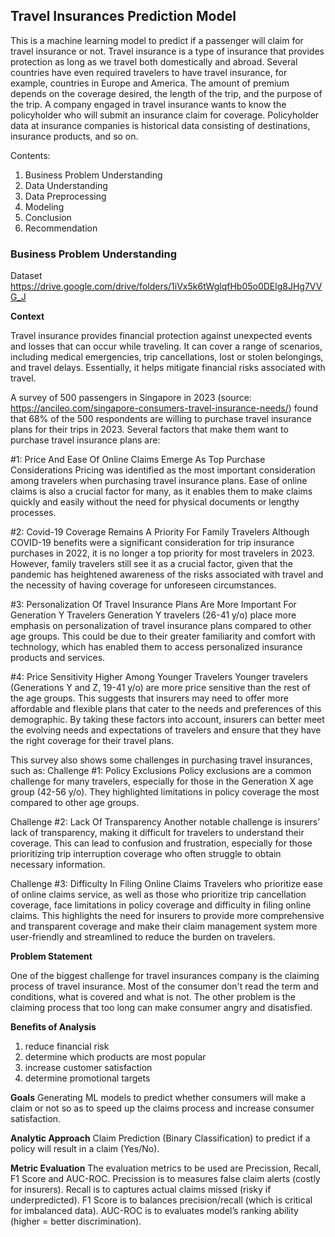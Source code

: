 ## Travel Insurances Prediction Model

This is a machine learning model to predict if a passenger will claim for travel insurance or not. 
Travel insurance is a type of insurance that provides protection as long as we travel both domestically and abroad. Several countries have even required travelers to have travel insurance, for example, countries in Europe and America. The amount of premium depends on the coverage desired, the length of the trip, and the purpose of the trip. A company engaged in travel insurance wants to know the policyholder who will submit an insurance claim for coverage. Policyholder data at insurance companies is historical data consisting of destinations, insurance products, and so on.

Contents:
1. Business Problem Understanding
2. Data Understanding
3. Data Preprocessing
4. Modeling
5. Conclusion
6. Recommendation

### **Business Problem Understanding**
Dataset https://drive.google.com/drive/folders/1iVx5k6tWglqfHb05o0DElg8JHg7VVG_J

**Context**

Travel insurance provides financial protection against unexpected events and losses that can occur while traveling. It can cover a range of scenarios, including medical emergencies, trip cancellations, lost or stolen belongings, and travel delays. Essentially, it helps mitigate financial risks associated with travel. 

A survey of 500 passengers in Singapore in 2023 (source: https://ancileo.com/singapore-consumers-travel-insurance-needs/) found that 68% of the 500 respondents are willing to purchase travel insurance plans for their trips in 2023.
Several factors that make them want to purchase travel insurance plans are: 

#1: Price And Ease Of Online Claims Emerge As Top Purchase Considerations
Pricing was identified as the most important consideration among travelers when purchasing travel insurance plans. Ease of online claims is also a crucial factor for many, as it enables them to make claims quickly and easily without the need for physical documents or lengthy processes. 

#2: Covid-19 Coverage Remains A Priority For Family Travelers
Although COVID-19 benefits were a significant consideration for trip insurance purchases in 2022, it is no longer a top priority for most travelers in 2023. However, family travelers still see it as a crucial factor, given that the pandemic has heightened awareness of the risks associated with travel and the necessity of having coverage for unforeseen circumstances. 

#3: Personalization Of Travel Insurance Plans Are More Important For Generation Y Travelers
Generation Y travelers (26-41 y/o) place more emphasis on personalization of travel insurance plans compared to other age groups. This could be due to their greater familiarity and comfort with technology, which has enabled them to access personalized insurance products and services.

#4: Price Sensitivity Higher Among Younger Travelers
Younger travelers (Generations Y and Z, 19-41 y/o) are more price sensitive than the rest of the age groups. This suggests that insurers may need to offer more affordable and flexible plans that cater to the needs and preferences of this demographic. By taking these factors into account, insurers can better meet the evolving needs and expectations of travelers and ensure that they have the right coverage for their travel plans.

This survey also shows some challenges in purchasing travel insurances, such as:
Challenge #1: Policy Exclusions
Policy exclusions are a common challenge for many travelers, especially for those in the Generation X age group (42-56 y/o). They highlighted limitations in policy coverage the most compared to other age groups.

Challenge #2: Lack Of Transparency
Another notable challenge is insurers’ lack of transparency, making it difficult for travelers to understand their coverage. This can lead to confusion and frustration, especially for those prioritizing trip interruption coverage who often struggle to obtain necessary information.

Challenge #3: Difficulty In Filing Online Claims
Travelers who prioritize ease of online claims service, as well as those who prioritize trip cancellation coverage, face limitations in policy coverage and difficulty in filing online claims. This highlights the need for insurers to provide more comprehensive and transparent coverage and make their claim management system more user-friendly and streamlined to reduce the burden on travelers.

**Problem Statement**

One of the biggest challenge for travel insurances company is the claiming process of travel insurance. Most of the consumer don't read the term and conditions, what is covered and what is not. The other problem is the claiming process that too long can make consumer angry and disatisfied. 

**Benefits of Analysis**
1. reduce financial risk
2. determine which products are most popular
3. increase customer satisfaction
4. determine promotional targets

**Goals**
Generating ML models to predict whether consumers will make a claim or not so as to speed up the claims process and increase consumer satisfaction.

**Analytic Approach**
Claim Prediction (Binary Classification) to predict if a policy will result in a claim (Yes/No).

**Metric Evaluation**
The evaluation metrics to be used are Precission, Recall, F1 Score and AUC-ROC. Precission is to measures false claim alerts (costly for insurers). Recall is to captures actual claims missed (risky if underpredicted). F1 Score is to balances precision/recall (which is critical for imbalanced data). AUC-ROC is to evaluates model’s ranking ability (higher = better discrimination).
